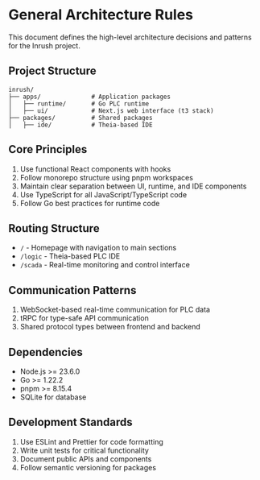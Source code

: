 # General Architecture Rules

This document defines the high-level architecture decisions and patterns for the Inrush project.

## Project Structure

```
inrush/
├── apps/              # Application packages
│   ├── runtime/       # Go PLC runtime
│   ├── ui/            # Next.js web interface (t3 stack)
├── packages/          # Shared packages
│   ├── ide/           # Theia-based IDE
```

## Core Principles

1. Use functional React components with hooks
2. Follow monorepo structure using pnpm workspaces
3. Maintain clear separation between UI, runtime, and IDE components
4. Use TypeScript for all JavaScript/TypeScript code
5. Follow Go best practices for runtime code

## Routing Structure

- `/` - Homepage with navigation to main sections
- `/logic` - Theia-based PLC IDE
- `/scada` - Real-time monitoring and control interface

## Communication Patterns

1. WebSocket-based real-time communication for PLC data
2. tRPC for type-safe API communication
3. Shared protocol types between frontend and backend

## Dependencies

- Node.js >= 23.6.0
- Go >= 1.22.2
- pnpm >= 8.15.4
- SQLite for database

## Development Standards

1. Use ESLint and Prettier for code formatting
2. Write unit tests for critical functionality
3. Document public APIs and components
4. Follow semantic versioning for packages
